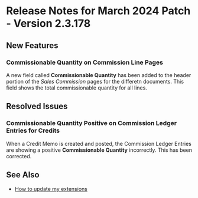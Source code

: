 # Release Notes for March 2024 Patch - Version 2.3.178

## New Features

### Commissionable Quantity on Commission Line Pages

A new field called **Commissionable Quantity** has been added to the header portion of the *Sales Commission* pages for the differetn documents. This field shows the total commissionable quantity for all lines.

## Resolved Issues

### Commissionable Quantity Positive on Commission Ledger Entries for Credits

When a Credit Memo is created and posted, the Commission Ledger Entries are showing a positive **Commissionable Quantity** incorrectly. This has been corrected.

## See Also

- [How to update my extensions](../faq-index.md#i-want-to-update-my-version-of-nav-x-commission-management)
